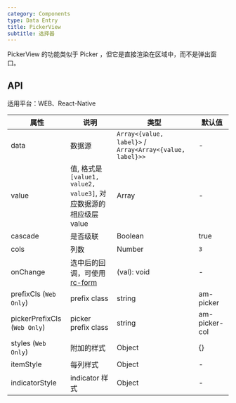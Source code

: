 ```yaml
---
category: Components
type: Data Entry
title: PickerView
subtitle: 选择器
---
```


PickerView 的功能类似于 Picker ，但它是直接渲染在区域中，而不是弹出窗口。

## API

适用平台：WEB、React-Native

| 属性                         | 说明                                                                   | 类型                                                     | 默认值        |
| ---------------------------- | ---------------------------------------------------------------------- | -------------------------------------------------------- | ------------- |
| data                         | 数据源                                                                 | `Array<{value, label}>` / `Array<Array<{value, label}>>` | -             |
| value                        | 值, 格式是`[value1, value2, value3]`, 对应数据源的相应级层 value       | Array                                                    | -             |
| cascade                      | 是否级联                                                               | Boolean                                                  | true          |
| cols                         | 列数                                                                   | Number                                                   | `3`           |
| onChange                     | 选中后的回调，可使用[rc-form](https://github.com/react-component/form) | (val): void                                              | -             |
| prefixCls (`Web Only`)       | prefix class                                                           | string                                                   | am-picker     |
| pickerPrefixCls (`Web Only`) | picker prefix class                                                    | string                                                   | am-picker-col |
| styles (`Web Only`)          | 附加的样式                                                             | Object                                                   | {}            |
| itemStyle                    | 每列样式                                                               | Object                                                   | -             |
| indicatorStyle               | indicator 样式                                                         | Object                                                   | -             |
